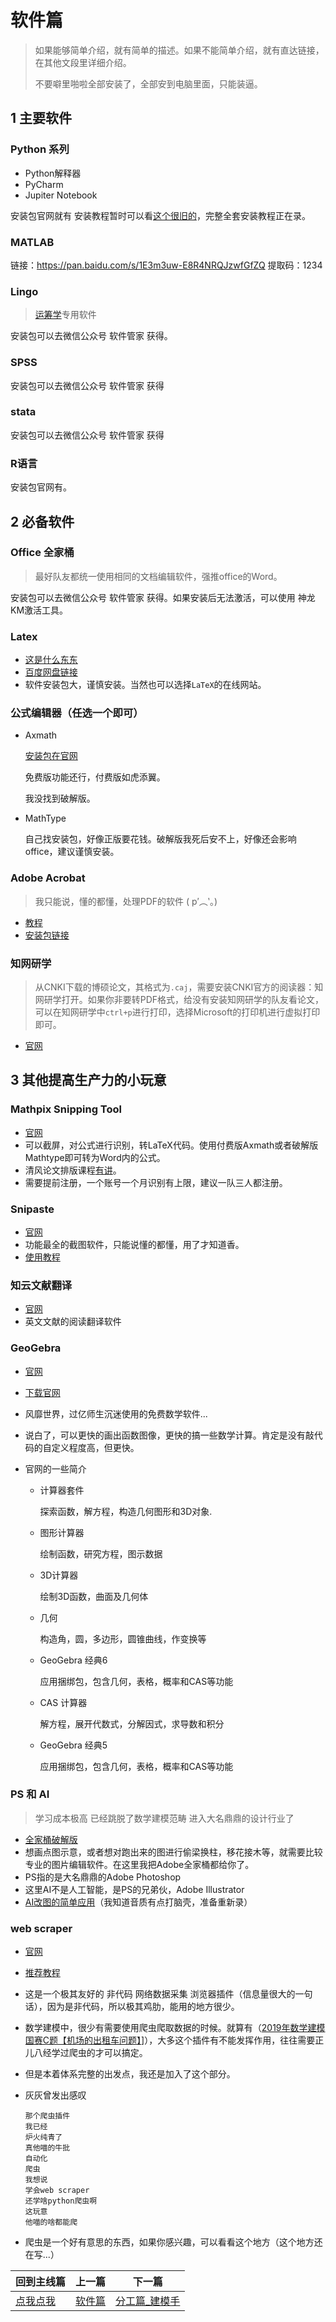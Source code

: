 # 软件篇

> 如果能够简单介绍，就有简单的描述。如果不能简单介绍，就有直达链接，在其他文段里详细介绍。
>
> 不要噼里啪啦全部安装了，全部安到电脑里面，只能装逼。

## 1 主要软件

### Python 系列

- Python解释器
- PyCharm
- Jupiter Notebook

安装包官网就有 安装教程暂时可以看[这个很旧的](https://www.bilibili.com/video/BV1K54y177av)，完整全套安装教程正在录。

### MATLAB

链接：https://pan.baidu.com/s/1E3m3uw-E8R4NRQJzwfGfZQ 提取码：1234

###  Lingo

> [运筹学](../5_模型分类篇/README.md#user-content-2-运筹学)专用软件

安装包可以去微信公众号 软件管家 获得。

### SPSS

安装包可以去微信公众号 软件管家 获得

### stata

安装包可以去微信公众号 软件管家 获得

### R语言

安装包官网有。

## 2 必备软件

### Office 全家桶

> 最好队友都统一使用相同的文档编辑软件，强推office的Word。

安装包可以去微信公众号 软件管家 获得。如果安装后无法激活，可以使用 神龙KM激活工具。

### Latex

- [这是什么东东](../4_分工篇_论文手/README.md#user-content-7-latex)
- [百度网盘链接](https://pan.baidu.com/s/1ByG_EACq47KvHd3fdyomgw?pwd=1234)
- 软件安装包大，谨慎安装。当然也可以选择`LaTeX`的在线网站。

### 公式编辑器（任选一个即可）

- Axmath

  [安装包在官网](https://www.amyxun.com/)

  免费版功能还行，付费版如虎添翼。

  我没找到破解版。

- MathType

  自己找安装包，好像正版要花钱。破解版我死后安不上，好像还会影响office，建议谨慎安装。

### Adobe Acrobat

> 我只能说，懂的都懂，处理PDF的软件 ( p′︵‵。)

- [教程](https://www.bilibili.com/video/BV1aP4y1p7Qy)
- [安装包链接](https://pan.baidu.com/s/1sCKBZFh4oOvvNyCjCtCeFQ?pwd=1234)

### 知网研学

> 从CNKI下载的博硕论文，其格式为`.caj`，需要安装CNKI官方的阅读器：知网研学打开。如果你非要转PDF格式，给没有安装知网研学的队友看论文，可以在知网研学中`ctrl+p`进行打印，选择Microsoft的打印机进行虚拟打印即可。

- [官网](http://estudy.cnki.net/)

## 3 其他提高生产力的小玩意

### Mathpix Snipping Tool

- [官网](https://mathpix.com/)
- 可以截屏，对公式进行识别，转LaTeX代码。使用付费版Axmath或者破解版Mathtype即可转为Word内的公式。
- 清风论文排版课程[有讲](https://www.bilibili.com/video/BV1Ci4y1c7Ld?p=26)。
- 需要提前注册，一个账号一个月识别有上限，建议一队三人都注册。

### Snipaste

- [官网](https://zh.snipaste.com/)
- 功能最全的截图软件，只能说懂的都懂，用了才知道香。
- [使用教程](https://www.bilibili.com/video/BV1Jf4y1N7eG)

### 知云文献翻译

- [官网](https://www.zhiyunwenxian.cn/)
- 英文文献的阅读翻译软件

### GeoGebra

- [官网](https://www.geogebra.org/?lang=zh-CN)

- [下载官网](https://www.geogebra.org/download)

- 风靡世界，过亿师生沉迷使用的免费数学软件...

- 说白了，可以更快的画出函数图像，更快的搞一些数学计算。肯定是没有敲代码的自定义程度高，但更快。

- 官网的一些简介

  - 计算器套件

    探索函数，解方程，构造几何图形和3D对象.

  - 图形计算器

    绘制函数，研究方程，图示数据

  - 3D计算器

    绘制3D函数，曲面及几何体

  - 几何

    构造角，圆，多边形，圆锥曲线，作变换等

  - GeoGebra 经典6

    应用捆绑包，包含几何，表格，概率和CAS等功能

  - CAS 计算器

    解方程，展开代数式，分解因式，求导数和积分

  - GeoGebra 经典5

    应用捆绑包，包含几何，表格，概率和CAS等功能

### PS 和 AI

> 学习成本极高 已经跳脱了数学建模范畴 进入大名鼎鼎的设计行业了

- [全家桶破解版](https://pan.baidu.com/s/16Es0wg8VncKjWWxhkhLTow?pwd=1234)
- 想画点图示意，或者想对跑出来的图进行偷梁换柱，移花接木等，就需要比较专业的图片编辑软件。在这里我把Adobe全家桶都给你了。
- PS指的是大名鼎鼎的Adobe Photoshop
- 这里AI不是人工智能，是PS的兄弟伙，Adobe Illustrator
- [AI改图的简单应用](https://www.bilibili.com/video/BV19D4y1n7SM)（我知道音质有点打脑壳，准备重新录）

### web scraper

- [官网](https://www.webscraper.io/)

- [推荐教程](https://www.bilibili.com/video/BV1Sh411C7wb)

- 这是一个极其友好的 非代码 网络数据采集 浏览器插件（信息量很大的一句话），因为是非代码，所以极其鸡肋，能用的地方很少。

- 数学建模中，很少有需要使用爬虫爬取数据的时候。就算有（[2019年数学建模国赛C题【机场的出租车问题】](https://www.bilibili.com/video/BV1QT41157LV)]），大多这个插件有不能发挥作用，往往需要正儿八经学过爬虫的才可以搞定。

- 但是本着体系完整的出发点，我还是加入了这个部分。

- 灰灰曾发出感叹

  ```
  那个爬虫插件
  我已经
  炉火纯青了
  真他喵的牛批
  自动化
  爬虫
  我想说
  学会web scraper
  还学啥python爬虫啊
  这玩意
  他喵的啥都能爬
  ```

- 爬虫是一个好有意思的东西，如果你感兴趣，可以看看这个地方（这个地方还在写...）

| 回到主线篇      | 上一篇        | 下一篇                              |
| --------------- | ------------- | ----------------------------------- |
| [点我点我](../) | [软件篇](../) | [分工篇_建模手](../2_分工篇_建模手) |

